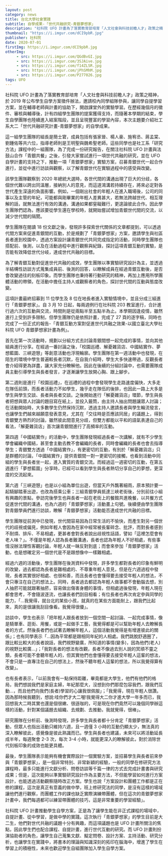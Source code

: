```yaml
---
layout: post
category: news
title: 台北大學社會實踐
subtitle: 自學成果-「世代共融研究-青銀夢想家」
description: "社科院 UFO 計畫為了落實教育部培育「人文社會與科技前瞻人才」政策之精神，於 2019 年公布學生自學方案徵件辦法，邀請校內同學組隊參與，讓同學自提學習方案，並在輔導老師與計畫的協助下，開啟課堂外的實驗學習。在歷經幾個月的徵件、審核與輔導後，計有四組學生團隊的提案獲得支持，而隨著本學期的結束，學生自學團隊也陸續進入結案階段，並且呈現豐富的學習內容，本次主題要介紹社工系大二「世代共融研究計畫-青銀夢想家」的自學成果。"
thumbnail: "https://i.imgur.com/dCI9pbR.jpg"
publisher: 社科院
date: 2020-07-01
firstImg: https://i.imgur.com/dCI9pbR.jpg
otherImg:
     - src: https://i.imgur.com/QGdBvGI.jpg
     - src: https://i.imgur.com/3SJAive.jpg
     - src: https://i.imgur.com/f14ZLSR.jpg
     - src: https://i.imgur.com/jPhSMhM.jpg
     - src: https://i.imgur.com/P277026.jpg
tags: UFO
---
```

社科院 UFO 計畫為了落實教育部培育「人文社會與科技前瞻人才」政策之精神，於 2019 年公布學生自學方案徵件辦法，邀請校內同學組隊參與，讓同學自提學習方案，並在輔導老師與計畫的協助下，開啟課堂外的實驗學習。在歷經幾個月的徵件、審核與輔導後，計有四組學生團隊的提案獲得支持，而隨著本學期的結束，學生自學團隊也陸續進入結案階段，並且呈現豐富的學習內容，本次主題要介紹社工系大二「世代共融研究計畫-青銀夢想家」的自學成果。

這一組學生團隊的組長是簡士宭，成員包括有張家晉、楊人豪、施宥丞、蔣孟棠、劉鍾佑等共六位，指導老師則是王明聖與魏希聖老師。這些同學也是社工系「研究方法」課程中的一組團隊，為了完成一份研究報告，在關注社科院 UFO 計畫與法鼓山合作「青銀共餐」之後，引發大家嘗試進行一項世代共融的研究，並在 UFO 自學計畫的支持之下，推動一項「青銀夢想家」實驗方案，召募青銀世代一起合作進行，並從中進行訪談與觀察，以了解青銀世代在實驗過程中的感受與改變。

該學生團隊觀察到 2020 年總統大選時，各世代間的溝通出現了巨大的分歧，各個世代難以跨出同溫層，接納別人的意見，而這道鴻溝若持續存在，將來必定對各世代產生深遠的負面影響。例如，一個剛出社會的年輕人在進入職場後，公司的同事以及主管的年紀，可能都與剛畢業的年輕人差異甚大，若無法跨越世代、相互理解的話，就無法進行有效的溝通，溝通如果都窒礙難行，更遑論彼此合作。因此學生團隊們認為，應該要從學生還在學校時，就開始嘗試增加青銀世代間的交流，以減少世代間的隔閡。

學生團隊在閱讀 18 份文獻之後，發現許多探索世代關係的文章都提到，可以透過代間方案來促進青銀間的互動，於是規劃了「青銀夢想家」方案，邀請學生與社區長者進到校園中，透過方案設計讓青銀世代共同完成指定的活動，同時學生團隊也搭配前、後測，以及在活動過程中進行觀察與紀錄，探討這項青銀互動的實驗，是否能有效降低世代分岐，達成世代共融的目標。

為了解青銀互動對促進世代共融的成效，學生團隊以準實驗研究設計為主，並透過半結構性訪談方式蒐集成員前、後測的回答，以瞭解成員在經過青銀互動後，是否會改變過往的刻板印象。而學生團隊也秉持著行動研究的精神，再加上應用所學團體活動的帶領，在活動中擔任主持人或觀察者的角色，探討世代間的互動與態度改變。

這項計畫最終招募到 11 位學生及 8 位在地長者進入實驗情境中，並且分成三組進行「青銀夢想家」。自 3 月 10 日起，每兩週例行在社科院 203 教室進行，合計進行過六次的互動與交流，時間則是從兩點半至五點半為止。本學期因逢疫情，雖然進行上受到許多限制，但學生團隊仍是依照計畫，完成了 27 頁的逐字稿，同時也完成了一份正式的報告-「青銀互動方案對促進世代共融之效果-以國立臺北大學社科院 UFO 青銀夢想家計畫為例」。

首先在第一次活動時，規劃以分組方式去討論青銀間想一起完成的事情，並向其他組員進行分享。在經過一番討論之後，「校園巡禮、解憂雜貨店、中國結實作、夢想藍圖、三峽遊憩」等創意活動也浮現輪廓。學生團隊在第一週活動中也發現，在陌生的環境中學生普遍較長者沉默，在自我介紹時，學生大多快速帶過，反觀長者會介紹得更為詳盡，讓大家充分瞭解他。因此在後續的分組討論中，也需要團隊成員主動引導學生與長者發言，才逐漸讓學生放開心胸、跟上腳步。

第二週則是進行「校園巡禮」，在巡禮的過程中會發現學生走路速度偏快，大多走在隊伍前頭，而長者活動力不如學生，幾乎走在隊伍的後排，也因此一路上大多是學生與學生交談、長者與長者交談。之後開始進行「解憂雜貨店」環節，學生與長者把想與眾人討論的題目寫在紙上，並投入籤筒，由主持人抽出問題讓眾人討論；在活動開始時，大多數學生仍然保持沉默，透過主持人邀請長者與學生輪流發言，也讓學生們越來越願意發表意見，尤其在「交往時是否應該同居」的議題上，得到青銀雙方熱烈的討論，雖然彼此間意見分歧，但雙方都能以平和的語氣表達自己的看法，「解憂雜貨店」首次讓青銀間進行了高頻率的互動。

第四週「中國結實作」的活動中，學生團隊發現經過長者一次講解，就有不少學生學會編織中國結，甚至會主動去教不會編織的長者，同時會編織的長者也會去指導學生；青銀雙方透過「中國結實作」，有更密切的互動，有別於「解憂雜貨店」只是群體的討論，「中國結實作」提供青銀間一對一更密切的接觸，也看到活動中同組的學生與長者坐一起，進入實質的青銀交流。而經過這一週密切的互動，在第五週進行「夢想藍圖」分享時，已經可以看到學生與長者熱切分享自己的夢想，更深度的交流起來。

第六週「三峽遊憩」也是以小組為單位出遊，但當天戶外飄著細雨，原本預計要一起騎腳踏車出遊，也改為搭乘公車；三組青銀學員抵達三峽老街後，分別前往小組有興趣的景點，參訪完後學生也與長者一起在老街上的餐館共進晚餐，以共餐方式促進世代間的溝通，也為六週的「青銀夢想家」活動畫上句號。後續便由學生團隊對青銀學員們進行訪談，瞭解「青銀夢想家」活動能否達成世代共融的目標。

學生團隊從前測中已發現，世代間容易因為日常生活的不愉快，而產生對另一個世代的歧視或偏見，例如年輕人會因為在家中經常被長輩碎念、批評，而對長者感到不耐煩、排斥、不易相處，更甚者會對長者說出歧視性話語，譬如「這裡怎麼會有老人味？」。不僅是年輕人認為長者難溝通，長者也認為年輕人不好相處，有些事情沒辦法理性客觀討論，年輕人就一昧反對到底；而會來參加「青銀夢想家」活動，也是想確定另一個世代是不是跟想像中一樣難相處。

經過六週的活動後，學生團隊在後測資料中發現，許多學生都對長者的印象有鮮明的改變，過去都認為長者是難相處的、不尊重年輕人意見，但是在六週過程中發現，長者其實很好相處、也很和善，而且長者也會懂得要去接受年輕人的想法，不會只專注在自己的想法上。同時，長者過去都認為年輕人做事都不會動腦去想，別人抽菸可能就跟著抽菸，容易做出傷害身體的事情，但相處過後發現，年輕人現在都會思考，不會隨波逐流，也讓長者們刮目相看；有位長者也再次肯定參與同學的能力，「…我覺得，就台北的某些小孩，就真的在某些方面能耐上，跟我們比起來，真的是很讓我刮目像看。我覺得很優」。

訪談中，學生也表示「把年輕人跟長者放到一個空間一起討論、一起完成事情，像是騎單車、逛街、用餐，或是一起做手工藝，我覺得都是可以幫助年輕人去瞭解長者的方式，然後長者們也試著去瞭解年輕人，這個活動我覺得是有增進彼此的關係」；也有同學表示「…因為平常都是跟相同年紀的人相處。我們跳脫舒適圈了，跟比較比較大的長者說話，我們視野變廣，所知道的事情(變多)，因為他們(老人)的視野比較廣…」；「我對長者的想法有改觀，長者不像過去別人說的冥頑不靈之類，長者可能不會聽年輕人的，但其實他們也會懂得要去接受年輕人這輩的想法，不會只是一直專注在自己的想法上，然後不聽年輕人這輩的想法，所以我覺得算有改變」。

也有長者表示，「以前我會有一點保持距離，畢竟都是大學生，他們有他們的格局，我們想說我們是家庭主婦，年紀那麼大，沒想到你們那麼包容我們，跟我們互動…，而且他們向我們(長者)學習的心讓我很佩服」；「我覺得，現在年輕人很讚。因為那時候我聽到，想說:哇你們才大二喔!我覺得大二你才進大學一年多而已，我回想我大二時其實也還是個很嫩、很遜咖的，可是現在你們竟然可以幾個同學辦這樣的活動，針對某個議題去組織、去規劃、去推動，我就覺得，很棒」。

研究團隊在分析前、後測時發現，許多學生與長者都十分肯定「青銀夢想家」活動，但眾人也指出活動只維持六週，且一週僅 3 小時的互動仍顯太少，無法真的深入瞭解彼此，感覺像是彼此熟識而已。學生與長者也建議，未來可以將活動延長成半年，每週聚會 2-3 次，每次 3-4 小時，就能更深入的瞭解彼此，對於消除世代刻板印象的成效也能更具體。

最後，學生團隊表示能夠有機會實際設計一個實驗方案，並招募學生與長者前來參與「青銀夢想家」，是一個非常特別、非常新穎的經驗，一般的同學在修研究方法課程時，最多只能進行文獻分析、問卷訪談等千篇一律的方式去完成計畫書與研究成果；但是，這次能夠以準實驗研究設計作為主要方法，不但能學習如何進行方案設計，也能透過活動觀察隨時改正方案。學生也說「方案設計和團體工作都是正在修的課程，這次是真正有意義的做中學，班上修研究法的同學，是沒有這樣的場域讓他們進行觀察，而團體工作的課也缺乏實際演練帶團體，但在這次的青銀夢想家計畫中，我們每週都可以練習帶團體的技巧，這是非常重要的學習經驗」。

社科院 UFO 計畫推動學生自學方案，正是為了讓學生能在非正式課程的場域中，自提計畫、從中學習，是做中學的實踐。這次執行「青銀夢想家」的學生目前是大二生，他們對世代共融的議題十分有興趣，而這項議題也是 UFO 計畫所關注的焦點，因此學生們也配合課程、自提計畫，進行世代互動的研究。而 UFO 計畫則扮演協助者的角色，讓學生自己蒐集文獻、擬定問卷、設計方案、主持活動、研究分析，也讓學生在實踐中，將書本的理論與知識深刻的拓印在腦海中，增進了學生在學習上的積極性，未來也歡迎學生自組團隊加入學生自學方案。
